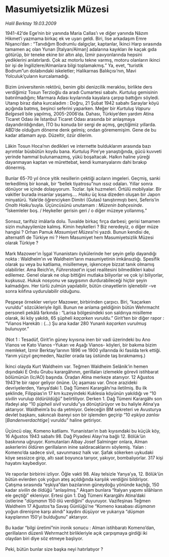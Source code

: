 # Masumiyetsizlik Müzesi

*Halil Berktay 19.03.2009*

<div class="taraf_structure_2col_1zq">
<div class="margen_n">



 <p>1941-42’de Ege’nin bir yanında Maria Callas’ı ve diğer yanında Nâzım Hikmet’i yazmama birkaç ek ve uyarı geldi. Biri, lise arkadaşım Emre Nişancı’dan : “Tanıdığım Bodrumlu dalgıçlar, kaptanlar, İkinci Harp sırasında tamamen aç olan Yunan [İtalyan/Alman] adalarına kayıkları ile kaçak gıda götürüp, bir teneke ekine bir altın alıp, İzmir pavyonlarında hepsini yediklerini anlatırlardı. Çok az motorlu tekne varmış, motoru olanların ikinci bir işi de İngilizlere/Almanlara bilgi toplamakmış.” Ya, evet, “turistik Bodrum”un dolabındaki iskeletler; Halikarnas Balıkçısı’nın, Mavi Yolculuk’çuların kurcalamadığı. <br/><br/>Bizim üniversitenin rektörü, benim gibi denizcilik meraklısı, birlikte ders verdiğimiz Tosun Terzioğlu da aradı Cumartesi sabahı. <i>Kurtuluş</i> gemisinin batırılmadığını; Marmara Adası kıyılarında kayalara çarpıp battığını söyledi. Utanıp biraz daha kurcaladım : Doğru, 21 Şubat 1942 sabahı Saraylar köyü açığında batmış, beşinci seferini yaparken. Meğer bir <i>Kurtuluş Vapuru Belgeseli</i> bile yapılmış, 2005-2006’da. Dahası, Türkiye’den yardım Atina Ticaret Odası ile İstanbul Ticaret Odası arasında bir anlaşmaya dayandırıldığından, İTO bu konuda bir sergi de açmış, geçtiğimiz yıllarda. ABD’de olduğum döneme denk gelmiş; ondan görememişim. Gene de bu kadar atlamam ayıp. Düzeltir, özür dilerim. <br/><br/>Lâkin Tosun Hoca’nın dedikleri ve internette bulduklarım arasında bazı ayrıntılar büsbütün koydu bana. <i>Kurtuluş</i> Pire’ye yanaştığında, gücü kuvveti yerinde hammal bulunamazmış, yükü boşaltacak. Halkın haline yüreği dayanmayan kaptan ve mürettebat, kendi kumanyalarını dahi bırakıp dönermiş. <br/><br/>Bunlar 65-70 yıl önce yitik nesillerin çektiği acıların imgeleri. Geçmiş, sanki terkedilmiş bir konak, bir “bellek tiyatrosu”nun ıssız odaları. Yıllar sonra dönüyor ve içinde dolaşıyorum. Tozlar. Işık huzmeleri. Örtülü mobilyalar. Bir vakitler burada insanlar yaşamış.... <i>Haiku</i> üç kısa dizeden oluşan bir Japon minyatürü. Yale’de öğrenciyken Dimitri (Gutas) tanıştırmıştı beni, Seferis’in <i>Onaltı Haiku</i>’suyla. Üçüncüsünü unutamam : <i>Müzenin bahçesinde</i>. “İskemleler boş. / Heykeller gerisin geri / o diğer müzeye yollanmış.” <br/><br/>Sonsuz, tarifsiz imâlarla dolu. Tuvalde birkaç fırça darbesi; gerisi tamamen sizin muhayyilenize kalmış. Kimin heykelleri ? Biz neredeyiz, o diğer müze hangisi ? Orhan Pamuk <i>Masumiyet Müzesi</i>’ni yazdı. Bunun kendisi de, alternatifi de Türkiye mi ? Hem Masumiyet hem Masumiyetsizlik Müzesi olarak Türkiye ? <br/><br/>Mark Mazower’ın İşgal Yunanistanı öykülerinde her şeyin gelip dayandığı nokta : Waldheim’ın ve Waldheim’ların masumiyetinin imkânsızlığı. Spesifik olarak şu veya bu katliama, misillemeye, işkenceye bizzat tanık olmamış olabilirler. Ama Reich’ın, <i>Führerstaat</i>’ın içsel realitesini bilmedikleri kabul edilemez. Genel olarak ne olup bittiğini mutlaka biliyorlar ve çok iyi biliyorlar, kuşkusuz. Hukuk nosyonu ve saygısının durdurabileceği hiçbir şeyin kalmadığını. Her türlü zulmün yapılabilir, bütün cinayetlerin işlenebilir –ve sonra kılıfına uydurulabilir olduğunu. <br/><br/>Peşpeşe örnekler veriyor Mazower, birbirinden çarpıcı. Biri, “kaçarken vuruldu” sözcükleriyle ilgili. Bunun ne anlama geldiğinin bütün Wehrmacht personeli pekâlâ farkında : “Larisa bölgesindeki son saldırıya misilleme olarak, iki köy yakıldı, 65 şüpheli <i>kaçarken vuruldu</i>.” Girit’ten bir diğer rapor : “Vianos Harekâtı : (...) Şu ana kadar 280 Yunanlı <i>kaçarken vurulmuş</i> bulunuyor.” <br/><br/>(Not 1 : Tesadüf, Girit’in güney kıyısına inen bir vadi üzerindeki bu Ano Vianos ve Kato Vianos –Yukarı ve Aşağı Vianos- köyleri, bir bakıma bizim memleket, İzmir Berktay’larının 1896 ve 1900 yıllarında iki fasılda terk ettiği. Yarım yüzyıl geçmeden, Naziler orada taş üstünde taş bırakmamış.) <br/><br/>İkinci olayda Kurt Waldheim var. Teğmen Waldheim Selânik’in hemen dışındaki E Ordu Grubu karargâhının, gerillaları izlemekle görevli istihbarat bölümünün (Ic/AO) başında. Oradan Atina merkeze atanıyor. 12 Ağustos 1943’te bir rapor geliyor önüne. Üç aşaması var. Önce arazideki devriyelerden, Yanya’daki 1. Dağ Tümeni Karargâhı’na iletilmiş. Bu ilk şeklinde, Filippias’ın 17 km kuzeyindeki Kuklesia köyünün yakıldığı ve “10 <i>sivilin</i> vurulup öldürüldüğü” belirtiliyor. Derken 1. Dağ Tümeni Karargâhı son ifadeyi alıp “10 <i>şüpheli sivil</i> vuruldu”ya dönüştürüyor ve bu haliyle Atina’ya aktarıyor. Waldheim’a bu da yetmiyor. Geleceğin BM sekreteri ve Avusturya devlet başkanı, sakıncalı ibareyi son bir işlemden geçirip “10 <i>eşkiya zanlısı</i> [<i>Bandenverdachtige</i>] vuruldu” haline getiriyor. <br/><br/>Üçüncü olay, Komeno katliamı. Yunanistan’ın batı kıyısındaki bu küçük köy, 16 Ağustos 1943 sabahı 98. Dağ Piyadesi Alayı’na bağlı 12. Bölük’ün baskınına uğruyor. Komutanları Albay Josef Salminger onlara, Alman askerlerini öldüren gerillaların inine saldıracaklarını söylemiş. Yalan : Komeno’da sadece sivil, savunmasız halk var. Şafak sökerken uykudaki köye sessizce girip, altı saat boyunca tarıyor, yakıyor, bombalıyorlar. 317 kişi hayatını kaybediyor. <br/><br/>Ve raporlar birbirini izliyor. Öğle vakti 98. Alay telsizle Yanya’ya, 12. Bölük’ün bütün evlerden çok yoğun ateş açıldığında karşılık verdiğini bildiriyor. Çatışma sırasında “eşkiya”dan bazılarının güneydoğu yönünde kaçtığı, 150 kadar <i>sivilin</i> de öldüğü “anlaşılmış.” Akşam bunlara “İtalyan yapımı silâhların ele geçtiği” ekleniyor. Ertesi gün 1. Dağ Tümeni Karargâhı Atina’daki üstlerine “<i>düşmanın</i> 150 ölü verdiğini” duyuruyor. Vazifeşinas Teğmen Waldheim 17 Ağustos’ta Savaş Günlüğü’ne “Komeno kasabası <i>düşmanın</i> yoğun direnişine karşı alındı” kaydını düşüyor ve yukarıya “<i>düşman</i> kayıplarının 150’yi bulduğunu” aktarıyor. <br/><br/>Bu kadar “bilgi üretimi”nin ironik sonucu : Alman istihbaratı Komeno’dan, gerillaların düzenli Wehrmacht birlikleriyle açık çarpışmaya girdiği iki olaydan biri diye söz etmeye başlıyor. <br/><br/>Peki, bütün bunlar size başka neyi hatırlatıyor ?</p>
<br/>
<br/>
<br/>



<br/>


<div id="taraf_not">
</div>

</div>


</div>

